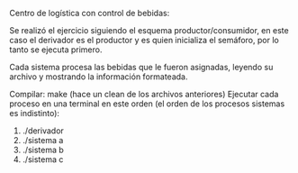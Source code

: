Centro de logística con control de bebidas:

Se realizó el ejercicio siguiendo el esquema productor/consumidor, en este caso el 
derivador es el productor y es quien inicializa el semáforo, por lo tanto se ejecuta primero. 

Cada sistema procesa las bebidas que le fueron asignadas, leyendo su archivo y mostrando la información formateada.

Compilar: make (hace un clean de los archivos anteriores)
Ejecutar cada proceso en una terminal en este orden (el orden de los procesos sistemas es indistinto): 
1. ./derivador
2. ./sistema a
3. ./sistema b
4. ./sistema c

